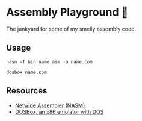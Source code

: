 # Assembly Playground :rocket:

The junkyard for some of my smelly assembly code.

## Usage

```
nasm -f bin name.asm -o name.com
```

```
dosbox name.com
```

## Resources

* [Netwide Assembler \(NASM\)](https://www.nasm.us/)
* [DOSBox, an x86 emulator with DOS](https://www.dosbox.com/)